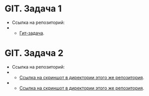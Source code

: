 # GIT. Задача 1
- Ссылка на репозиторий:
- - [Гит-задача](https://github.com/thecreeez/gitHowTo).

# GIT. Задача 2
- Ссылка на репозиторий:
- - [Ссылка на скриншот в директории этого же репозитория](repo/blob/main/git-2/1.png).
- - [Ссылка на скриншот в директории этого же репозитория](repo/blob/main/git-2/2.png).